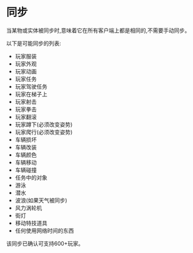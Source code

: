 # 同步

当某物或实体被同步时,意味着它在所有客户端上都是相同的,不需要手动同步。

以下是可能同步的列表:

<ul> 
    <li>玩家服装</li>
    <li>玩家外观</li>
    <li>玩家动画</li>
    <li>玩家任务</li> 
    <li>玩家驾驶任务</li>
    <li>玩家在梯子上</li>
    <li>玩家射击</li>
    <li>玩家拳击</li>
    <li>玩家翻滚</li>
    <li>玩家蹲下(必须改变姿势)</li>
    <li>玩家爬行(必须改变姿势)</li>
    <li>车辆损坏</li>
    <li>车辆改装</li>
    <li>车辆颜色</li>
    <li>车辆移动</li>
    <li>车辆碰撞</li>
    <li>任务中的对象</li>
    <li>游泳</li>
    <li>潜水</li>
    <li>波浪(如果天气被同步)</li> 
    <li>风力涡轮机</li>
    <li>街灯</li>
    <li>移动特技道具</li>
    <li>任何使用网络时间的东西</li>
</ul>

该同步已确认可支持600+玩家。
